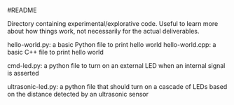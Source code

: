 #README

Directory containing experimental/explorative code. Useful to learn more about how things work, not necessarily for the actual deliverables.

hello-world.py: a basic Python file to print hello world
hello-world.cpp: a basic C++ file to print hello world


cmd-led.py: a python file to turn on an external LED when an internal signal is asserted

ultrasonic-led.py: a python file that should turn on a cascade of LEDs based on the distance detected by an ultrasonic sensor